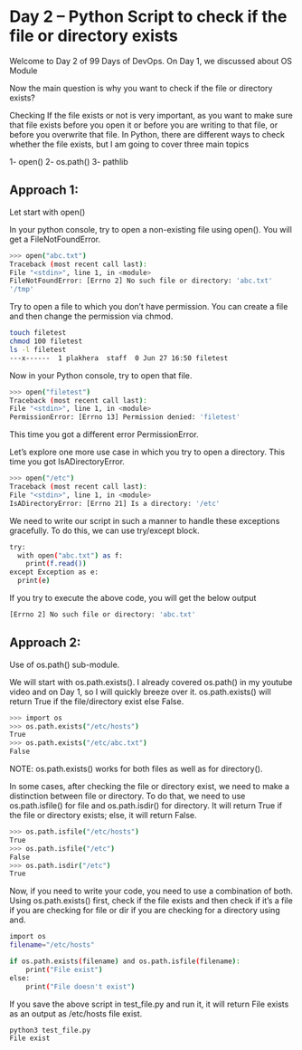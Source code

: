 # Day 2 – Python Script to check if the file or directory exists

Welcome to Day 2 of 99 Days of DevOps. On Day 1, we discussed about OS Module 

Now the main question is why you want to check if the file or directory exists?

Checking If the file exists or not is very important, as you want to make sure that file exists before you open it or before you are writing to that file, or before you overwrite that file. In Python, there are different ways to check whether the file exists, but I am going to cover three main topics

1- open()
2- os.path()
3- pathlib

## Approach 1:
Let start with open()

In your python console, try to open a non-existing file using open(). You will get a FileNotFoundError.
```bash
>>> open("abc.txt")
Traceback (most recent call last):
File "<stdin>", line 1, in <module>
FileNotFoundError: [Errno 2] No such file or directory: 'abc.txt'
'/tmp'
```

Try to open a file to which you don’t have permission. You can create a file and then change the permission via chmod.
```bash
touch filetest
chmod 100 filetest
ls -l filetest
---x------  1 plakhera  staff  0 Jun 27 16:50 filetest
```
Now in your Python console, try to open that file.
```bash
>>> open("filetest")
Traceback (most recent call last):
File "<stdin>", line 1, in <module>
PermissionError: [Errno 13] Permission denied: 'filetest'
```
This time you got a different error PermissionError.

Let’s explore one more use case in which you try to open a directory. This time you got IsADirectoryError.
```bash
>>> open("/etc")
Traceback (most recent call last):
File "<stdin>", line 1, in <module>
IsADirectoryError: [Errno 21] Is a directory: '/etc'
```

We need to write our script in such a manner to handle these exceptions gracefully. To do this, we can use try/except block.
```bash
try:
  with open("abc.txt") as f:
    print(f.read())
except Exception as e:
  print(e)
```

If you try to execute the above code, you will get the below output
```bash
[Errno 2] No such file or directory: 'abc.txt'
```

## Approach 2:
Use of os.path() sub-module.

We will start with os.path.exists(). I already covered os.path() in my youtube video and on Day 1, so I will quickly breeze over it. os.path.exists() will return True if the file/directory exist else False.
```bash
>>> import os
>>> os.path.exists("/etc/hosts")
True
>>> os.path.exists("/etc/abc.txt")
False
```

NOTE: os.path.exists() works for both files as well as for directory().

In some cases, after checking the file or directory exist, we need to make a distinction between file or directory. To do that, we need to use os.path.isfile() for file and os.path.isdir() for directory. It will return True if the file or directory exists; else, it will return False.
```bash
>>> os.path.isfile("/etc/hosts")
True
>>> os.path.isfile("/etc")
False
>>> os.path.isdir("/etc")
True
```

Now, if you need to write your code, you need to use a combination of both. Using os.path.exists() first, check if the file exists and then check if it’s a file if you are checking for file or dir if you are checking for a directory using and.
```bash
import os
filename="/etc/hosts"

if os.path.exists(filename) and os.path.isfile(filename):
    print("File exist")
else:
    print("File doesn't exist")
```

If you save the above script in test_file.py and run it, it will return File exists as an output as /etc/hosts file exist.
```bash
python3 test_file.py
File exist
```


